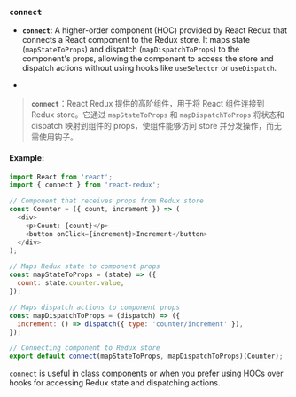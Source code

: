 ### `connect`

- **`connect`**: A higher-order component (HOC) provided by React Redux that connects a React component to the Redux store. It maps state (`mapStateToProps`) and dispatch (`mapDispatchToProps`) to the component's props, allowing the component to access the store and dispatch actions without using hooks like `useSelector` or `useDispatch`.

- <audio src="C:\Users\10691\Downloads\__`connect`___ .mp3"></audio>

> **`connect`**：React Redux 提供的高阶组件，用于将 React 组件连接到 Redux store。它通过 `mapStateToProps` 和 `mapDispatchToProps` 将状态和 dispatch 映射到组件的 props，使组件能够访问 store 并分发操作，而无需使用钩子。
>
> <audio src="C:\Users\10691\Downloads\`connect`：React.mp3"></audio>

#### Example:

```js
import React from 'react';
import { connect } from 'react-redux';

// Component that receives props from Redux store
const Counter = ({ count, increment }) => (
  <div>
    <p>Count: {count}</p>
    <button onClick={increment}>Increment</button>
  </div>
);

// Maps Redux state to component props
const mapStateToProps = (state) => ({
  count: state.counter.value,
});

// Maps dispatch actions to component props
const mapDispatchToProps = (dispatch) => ({
  increment: () => dispatch({ type: 'counter/increment' }),
});

// Connecting component to Redux store
export default connect(mapStateToProps, mapDispatchToProps)(Counter);
```

<audio src="C:\Users\10691\Downloads\这段代码展示了一个通过 Red.mp3"></audio>

`connect` is useful in class components or when you prefer using HOCs over hooks for accessing Redux state and dispatching actions.

<audio src="C:\Users\10691\Downloads\`connect` is us.mp3"></audio>